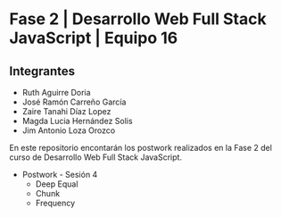 # Fase 2 | Desarrollo Web Full Stack JavaScript | Equipo 16
## Integrantes
- Ruth Aguirre Doria
- José Ramón Carreño García
- Zaire Tanahi Díaz Lopez
- Magda Lucia Hernández Solis
- Jim Antonio Loza Orozco

En este repositorio encontarán los postwork realizados en la Fase 2 del curso de Desarrollo Web Full Stack JavaScript.

- Postwork - Sesión 4
    - Deep Equal
    - Chunk
    - Frequency